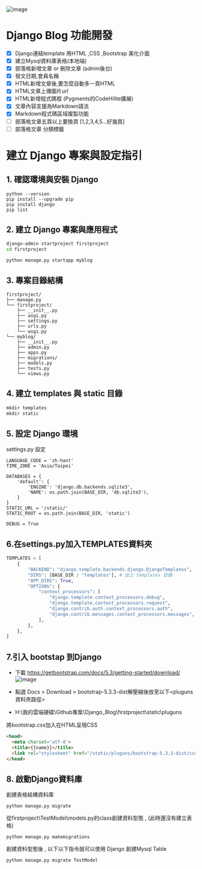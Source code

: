 ![image](https://github.com/tn00627974/Django_Blog/assets/139155210/e23046f2-09e0-4dce-b184-ad3d8989f397)


# Django Blog 功能開發

- [x] Django連結template 用HTML ,CSS ,Bootstrap 美化介面 
- [x] 建立Mysql資料庫表格(本地端)
- [x] 部落格新增文章 or 刪除文章 (admin後台)
- [x] 發文日期,會員名稱
- [x] HTML新增文章後,要怎麼自動多一頁HTML
- [x] HTML文章上傳圖片url
- [x] HTML新增程式碼框 (Pygments的CodeHilite擴展)
- [x] 文章內容支援為Markdown語法
- [x] Markdown程式碼區域複製功能
- [ ] 部落格文章五頁以上要換頁 [1,2,3,4,5...好幾頁]
- [ ] 部落格文章 分類標籤

# 建立 Django 專案與設定指引

## 1. 確認環境與安裝 Django

```
python --version
pip install --upgrade pip
pip install django
pip list
```
## 2. 建立 Django 專案與應用程式
```bash
django-admin startproject firstproject
cd firstproject
```
```
python manage.py startapp myblog
```
## 3. 專案目錄結構
```
firstproject/
├── manage.py
└── firstproject/
    ├── __init__.py
    ├── asgi.py
    ├── settings.py
    ├── urls.py
    └── wsgi.py
└── myblog/
    ├── __init__.py
    ├── admin.py
    ├── apps.py
    ├── migrations/
    ├── models.py
    ├── tests.py
    └── views.py
```
## 4. 建立 templates 與 static 目錄
```python
mkdir templates
mkdir static
```
## 5. 設定 Django 環境
settings.py 設定
```
LANGUAGE_CODE = 'zh-hant'
TIME_ZONE = 'Asia/Taipei'

DATABASES = {
    'default': {
        'ENGINE': 'django.db.backends.sqlite3',
        'NAME': os.path.join(BASE_DIR, 'db.sqlite3'),
    }
}
STATIC_URL = '/static/'
STATIC_ROOT = os.path.join(BASE_DIR, 'static')

DEBUG = True
```

## 6.在settings.py加入TEMPLATES資料夾 
```python
TEMPLATES = [
    {
        "BACKEND": "django.template.backends.django.DjangoTemplates",
        "DIRS": [BASE_DIR / "templates"], # 加上 templates 目錄
        "APP_DIRS": True,
        "OPTIONS": {
            "context_processors": [
                "django.template.context_processors.debug",
                "django.template.context_processors.request",
                "django.contrib.auth.context_processors.auth",
                "django.contrib.messages.context_processors.messages",
            ],
        },
    },
]
```

## 7.引入 bootstap 到Django

- 下載 https://getbootstrap.com/docs/5.3/getting-started/download/
![image](https://github.com/tn00627974/Django_Blog/assets/139155210/734bf08e-5791-4596-b99b-38e574828e15)


- 點選 Docs > Download  > bootstrap-5.3.3-dist解壓縮後放至以下<pluguns資料夾路徑>
- H:\我的雲端硬碟\Github專案\Django_Blog\firstproject\static\pluguns

將bootstrap.css加入在HTML呈現CSS
```html
<head>
  <meta charset='utf-8'>
  <title>{{name}}</title>
  <link rel="stylesheet" href="/static/pluguns/bootstrap-5.3.3-dist/css/bootstrap.css">
</head>
```

## 8. 啟動Django資料庫
創建表格結構資料庫
```
python manage.py migrate
```
從firstproject\TestModel\models.py的class創建資料型態 , (此時還沒有建立表格)
```
python manage.py makemigrations  
```
創建資料型態後 , 以下以下指令就可以使用 Django 創建Mysql Table
```
python manage.py migrate TestModel
```
